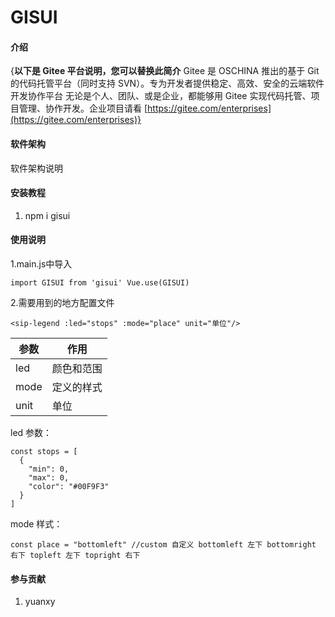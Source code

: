 # GISUI

#### 介绍
{**以下是 Gitee 平台说明，您可以替换此简介**
Gitee 是 OSCHINA 推出的基于 Git 的代码托管平台（同时支持 SVN）。专为开发者提供稳定、高效、安全的云端软件开发协作平台
无论是个人、团队、或是企业，都能够用 Gitee 实现代码托管、项目管理、协作开发。企业项目请看 [https://gitee.com/enterprises](https://gitee.com/enterprises)}

#### 软件架构
软件架构说明


#### 安装教程

1.  npm i gisui

#### 使用说明

1.main.js中导入

`import GISUI from 'gisui'
Vue.use(GISUI)`

2.需要用到的地方配置文件

```
<sip-legend :led="stops" :mode="place" unit="单位"/>
```
| 参数  | 作用  |
|---|---|
|  led|  颜色和范围|
| mode  |  定义的样式 |
|  unit |  单位 |

led  参数：
```
const stops = [
  {
    "min": 0,
    "max": 0,
    "color": "#00F9F3"
  }
]
```
mode 样式：

```
const place = "bottomleft" //custom 自定义 bottomleft 左下 bottomright 右下 topleft 左下 topright 右下
```








#### 参与贡献

1.  yuanxy


